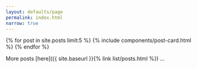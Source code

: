 ```yaml
---
layout: defaults/page
permalink: index.html
narrow: true
---
```


{% for post in site.posts limit:5 %}
{% include components/post-card.html %}
{% endfor %}

More posts [here]({{ site.baseurl }}{% link list/posts.html %}) ...
